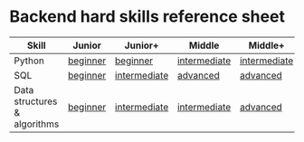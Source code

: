 # Backend hard skills reference sheet

| Skill                        | Junior                                                           | Junior+                                                                  | Middle                                                                     | Middle+                                                           | Senior                                                       |
|------------------------------|------------------------------------------------------------------|--------------------------------------------------------------------------|----------------------------------------------------------------------------|-------------------------------------------------------------------|--------------------------------------------------------------|
| Python                       | [beginner](../skills/python/beginner.md)                         | [beginner](../skills/python/beginner.md)                                 | [intermediate](../skills/python/intermediate.md)                           | [intermediate](../skills/python/intermediate.md)                  | [intermediate](../skills/sql/intermediate.md)                |
| SQL                          | [beginner](../skills/sql/beginner.md)                            | [intermediate](../skills/sql/intermediate.md)                            | [advanced](../skills/sql/advanced.md)                                      | [advanced](../skills/sql/advanced.md)                             | [expert](../skills/sql/expert.md)                            |
| Data structures & algorithms | [beginner](../skills/data-structures-and-algorithms/beginner.md) | [intermediate](../skills/data-structures-and-algorithms/intermediate.md) | [intermediate](../skills/data-structures-and-algorithms/intermediate.md)   | [advanced](../skills/data-structures-and-algorithms/advanced.md)  | [expert](../skills/data-structures-and-algorithms/expert.md) |
